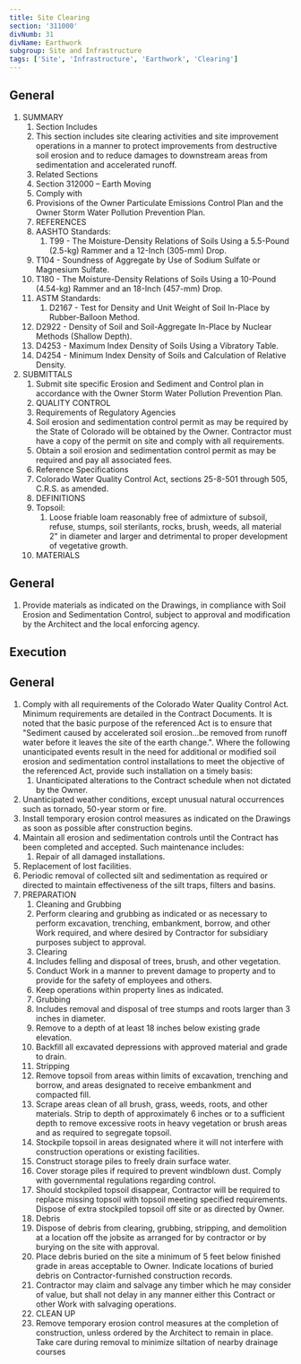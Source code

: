```yaml
---
title: Site Clearing
section: '311000'
divNumb: 31
divName: Earthwork
subgroup: Site and Infrastructure
tags: ['Site', 'Infrastructure', 'Earthwork', 'Clearing']
---
```



## General

1. SUMMARY
   1. Section Includes
   1. This section includes site clearing activities and site improvement operations in a manner to protect improvements from destructive soil erosion and to reduce damages to downstream areas from sedimentation and accelerated runoff.
   1. Related Sections
   1. Section 312000 – Earth Moving
   1. Comply with
   1. Provisions of the Owner Particulate Emissions Control Plan and the Owner Storm Water Pollution Prevention Plan.
   1. REFERENCES
   1. AASHTO Standards:
      1. T99 - The Moisture-Density Relations of Soils Using a 5.5-Pound (2.5-kg) Rammer and a 12-Inch (305-mm) Drop.
   1. T104 - Soundness of Aggregate by Use of Sodium Sulfate or Magnesium Sulfate.
   1. T180 - The Moisture-Density Relations of Soils Using a 10-Pound (4.54-kg) Rammer and an 18-Inch (457-mm) Drop.
   1. ASTM Standards:
      1. D2167 - Test for Density and Unit Weight of Soil In-Place by Rubber-Balloon Method.
   1. D2922 - Density of Soil and Soil-Aggregate In-Place by Nuclear Methods (Shallow Depth).
   1. D4253 - Maximum Index Density of Soils Using a Vibratory Table.
   1. D4254 - Minimum Index Density of Soils and Calculation of Relative Density.
1. SUBMITTALS
   1. Submit site specific Erosion and Sediment and Control plan in accordance with the Owner Storm Water Pollution Prevention Plan.
   1. QUALITY CONTROL
   1. Requirements of Regulatory Agencies
   1. Soil erosion and sedimentation control permit as may be required by the State of Colorado will be obtained by the Owner. Contractor must have a copy of the permit on site and comply with all requirements.
   1. Obtain a soil erosion and sedimentation control permit as may be required and pay all associated fees.
   1. Reference Specifications
   1. Colorado Water Quality Control Act, sections 25-8-501 through 505, C.R.S. as amended.
   1. DEFINITIONS
   1. Topsoil:
      1. Loose friable loam reasonably free of admixture of subsoil, refuse, stumps, soil sterilants, rocks, brush, weeds, all material 2" in diameter and larger and detrimental to proper development of vegetative growth.
   1. MATERIALS

## General

   1. Provide materials as indicated on the Drawings, in compliance with Soil Erosion and Sedimentation Control, subject to approval and modification by the Architect and the local enforcing agency.

## Execution


## General

   1. Comply with all requirements of the Colorado Water Quality Control Act. Minimum requirements are detailed in the Contract Documents. It is noted that the basic purpose of the referenced Act is to ensure that "Sediment caused by accelerated soil erosion...be removed from runoff water before it leaves the site of the earth change.". Where the following unanticipated events result in the need for additional or modified soil erosion and sedimentation control installations to meet the objective of the referenced Act, provide such installation on a timely basis:
      1. Unanticipated alterations to the Contract schedule when not dictated by the Owner.
   1. Unanticipated weather conditions, except unusual natural occurrences such as tornado, 50-year storm or fire.
   1. Install temporary erosion control measures as indicated on the Drawings as soon as possible after construction begins.
   1. Maintain all erosion and sedimentation controls until the Contract has been completed and accepted. Such maintenance includes:
      1. Repair of all damaged installations.
   1. Replacement of lost facilities.
   1. Periodic removal of collected silt and sedimentation as required or directed to maintain effectiveness of the silt traps, filters and basins.
1. PREPARATION
   1. Cleaning and Grubbing
   1. Perform clearing and grubbing as indicated or as necessary to perform excavation, trenching, embankment, borrow, and other Work required, and where desired by Contractor for subsidiary purposes subject to approval.
   1. Clearing
   1. Includes felling and disposal of trees, brush, and other vegetation.
   1. Conduct Work in a manner to prevent damage to property and to provide for the safety of employees and others.
   1. Keep operations within property lines as indicated.
   1. Grubbing
   1. Includes removal and disposal of tree stumps and roots larger than 3 inches in diameter.
   1. Remove to a depth of at least 18 inches below existing grade elevation.
   1. Backfill all excavated depressions with approved material and grade to drain.
   1. Stripping
   1. Remove topsoil from areas within limits of excavation, trenching and borrow, and areas designated to receive embankment and compacted fill.
   1. Scrape areas clean of all brush, grass, weeds, roots, and other materials. Strip to depth of approximately 6 inches or to a sufficient depth to remove excessive roots in heavy vegetation or brush areas and as required to segregate topsoil.
   1. Stockpile topsoil in areas designated where it will not interfere with construction operations or existing facilities.
   1. Construct storage piles to freely drain surface water.
   1. Cover storage piles if required to prevent windblown dust. Comply with governmental regulations regarding control.
   1. Should stockpiled topsoil disappear, Contractor will be required to replace missing topsoil with topsoil meeting specified requirements. Dispose of extra stockpiled topsoil off site or as directed by Owner.
   1. Debris
   1. Dispose of debris from clearing, grubbing, stripping, and demolition at a location off the jobsite as arranged for by contractor or by burying on the site with approval.
   1. Place debris buried on the site a minimum of 5 feet below finished grade in areas acceptable to Owner. Indicate locations of buried debris on Contractor-furnished construction records.
   1. Contractor may claim and salvage any timber which he may consider of value, but shall not delay in any manner either this Contract or other Work with salvaging operations.
   1. CLEAN UP
   1. Remove temporary erosion control measures at the completion of construction, unless ordered by the Architect to remain in place. Take care during removal to minimize siltation of nearby drainage courses
   
    

